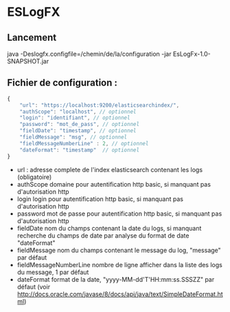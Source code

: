 # ESLogFX

## Lancement

java -Deslogfx.configfile=/chemin/de/la/configuration -jar EsLogFx-1.0-SNAPSHOT.jar

## Fichier de configuration : 
```javascript
{
    "url": "https://localhost:9200/elasticsearchindex/",
    "authScope": "localhost", // optionnel
    "login": "identifiant", // optionnel
    "password": "mot_de_pass", // optionnel
    "fieldDate": "timestamp", // optionnel
    "fieldMessage": "msg", // optionnel
    "fieldMessageNumberLine" : 2, // optionnel
    "dateFormat": "timestamp"  // optionnel
}

```

- url : adresse complete de l'index elasticsearch contenant les logs (obligatoire)
- authScope domaine pour autentification http basic, si manquant pas d'autorisation http
- login login pour autentification http basic, si manquant pas d'autorisation http
- password mot de passe pour autentification http basic, si manquant pas d'autorisation http
- fieldDate nom du champs contenant la date du logs, si manquant recherche du champs de date par analyse du format de date "dateFormat"
- fieldMessage nom du champs contenant le message du log, "message" par défaut
- fieldMessageNumberLine nombre de ligne afficher dans la liste des logs du message, 1 par défaut
- dateFormat format de la date, "yyyy-MM-dd'T'HH:mm:ss.SSSZZ" par défaut (voir http://docs.oracle.com/javase/8/docs/api/java/text/SimpleDateFormat.html)
